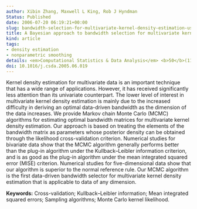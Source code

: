 ```yaml
---
author: Xibin Zhang, Maxwell L King, Rob J Hyndman
Status: Published
date: 2006-07-20 06:19:21+00:00
slug: bandwidth-selection-for-multivariate-kernel-density-estimation-using-mcmc
title: A Bayesian approach to bandwidth selection for multivariate kernel density estimation
kind: article
tags:
- density estimation
- nonparametric smoothing
details: <em>Computational Statistics & Data Analysis</em> <b>50</b>(11), 3009-3031
doi: 10.1016/j.csda.2005.06.019
---
```



Kernel density estimation for multivariate data is an important technique that has a wide range of applications. However, it has received significantly less attention than its univariate counterpart. The lower level of interest in multivariate kernel density estimation is mainly due to the increased difficulty in deriving an optimal data-driven bandwidth as the dimension of the data increases. We provide Markov chain Monte Carlo (MCMC) algorithms for estimating optimal bandwidth matrices for multivariate kernel density estimation. Our approach is based on treating the elements of the bandwidth matrix as parameters whose posterior density can be obtained through the likelihood cross-validation criterion. Numerical studies for bivariate data show that the MCMC algorithm generally performs better than the plug-in algorithm under the Kullback–Leibler information criterion, and is as good as the plug-in algorithm under the mean integrated squared error (MISE) criterion. Numerical studies for five-dimensional data show that our algorithm is superior to the normal reference rule. Our MCMC algorithm is the first data-driven bandwidth selector for multivariate kernel density estimation that is applicable to data of any dimension.

**Keywords:** Cross-validation; Kullback–Leibler information; Mean integrated squared errors; Sampling algorithms; Monte Carlo kernel likelihood.
